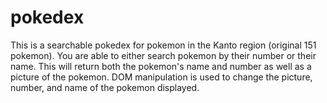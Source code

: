 # pokedex
This is a searchable pokedex for pokemon in the Kanto region (original 151 pokemon). You are able to either search pokemon by their number or their name. 
This will return both the pokemon's name and number as well as a picture of the pokemon. 
DOM manipulation is used to change the picture, number, and name of the pokemon displayed.
